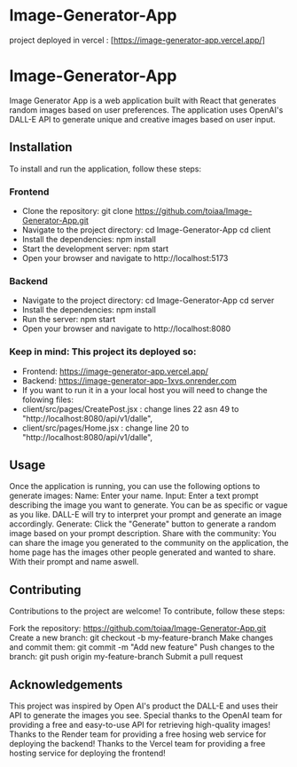 # Image-Generator-App

project deployed in vercel : [https://image-generator-app.vercel.app/]

# Image-Generator-App

Image Generator App is a web application built with React that generates random images based on user preferences. The application uses OpenAI's DALL-E API to generate unique and creative images based on user input.

## Installation

To install and run the application, follow these steps:

### Frontend

- Clone the repository: git clone https://github.com/toiaa/Image-Generator-App.git
- Navigate to the project directory: cd Image-Generator-App cd client
- Install the dependencies: npm install
- Start the development server: npm start
- Open your browser and navigate to http://localhost:5173

### Backend

- Navigate to the project directory: cd Image-Generator-App cd server
- Install the dependencies: npm install
- Run the server: npm start
- Open your browser and navigate to http://localhost:8080

### Keep in mind: This project its deployed so:

- Frontend: https://image-generator-app.vercel.app/
- Backend: https://image-generator-app-1xvs.onrender.com
- If you want to run it in a your local host you will need to change the folowing files:
- client/src/pages/CreatePost.jsx : change lines 22 asn 49 to "http://localhost:8080/api/v1/dalle",
- client/src/pages/Home.jsx : change line 20 to "http://localhost:8080/api/v1/dalle",

## Usage

Once the application is running, you can use the following options to generate images:
Name: Enter your name.
Input: Enter a text prompt describing the image you want to generate. You can be as specific or vague as you like. DALL-E will try to interpret your prompt and generate an image accordingly.
Generate: Click the "Generate" button to generate a random image based on your prompt description.
Share with the community: You can share the image you generated to the community on the application, the home page has the images other people generated and wanted to share. With their prompt and name aswell.

## Contributing

Contributions to the project are welcome! To contribute, follow these steps:

Fork the repository: https://github.com/toiaa/Image-Generator-App.git
Create a new branch: git checkout -b my-feature-branch
Make changes and commit them: git commit -m "Add new feature"
Push changes to the branch: git push origin my-feature-branch
Submit a pull request

## Acknowledgements

This project was inspired by Open AI's product the DALL-E and uses their API to generate the images you see. Special thanks to the OpenAI team for providing a free and easy-to-use API for retrieving high-quality images!
Thanks to the Render team for providing a free hosing web service for deploying the backend!
Thanks to the Vercel team for providing a free hosting service for deploying the frontend!
